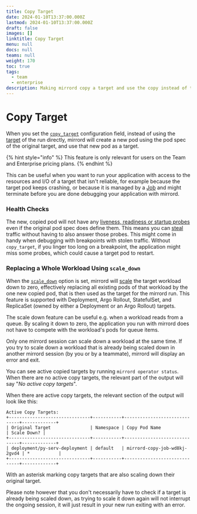 ```yaml
---
title: Copy Target
date: 2024-01-10T13:37:00.000Z
lastmod: 2024-01-10T13:37:00.000Z
draft: false
images: []
linktitle: Copy Target
menu: null
docs: null
teams: null
weight: 170
toc: true
tags:
  - team
  - enterprise
description: Making mirrord copy a target and use the copy instead of the original
---
```


# Copy Target

When you set the [`copy_target`](https://app.gitbook.com/s/Z7vBpFMZTH8vUGJBGRZ4/options#feature.copy_target) configuration field, instead of using the [target](../ref/targets.md) of the run directly, mirrord will create a new pod using the pod spec of the original target, and use that new pod as a target. 

{% hint style="info" %}
This feature is only relevant for users on the Team and Enterprise pricing plans.
{% endhint %}

This can be useful when you want to run your application with access to the resources and I/O of a target that isn't reliable, for example because the target pod keeps crashing, or because it is managed by a [Job](https://kubernetes.io/docs/concepts/workloads/controllers/job/) and might terminate before you are done debugging your application with mirrord.

### Health Checks

The new, copied pod will not have any [liveness, readiness or startup probes](https://kubernetes.io/docs/tasks/configure-pod-container/configure-liveness-readiness-startup-probes/) even if the original pod spec does define them. This means you can [steal](https://app.gitbook.com/s/Z7vBpFMZTH8vUGJBGRZ4/options#feature.network.incoming.mode) traffic without having to also answer those probes. This might come in handy when debugging with breakpoints with stolen traffic. Without `copy_target`, if you linger too long on a breakpoint, the application might miss some probes, which could cause a target pod to restart.

### Replacing a Whole Workload Using `scale_down`

When the [`scale_down`](https://app.gitbook.com/s/Z7vBpFMZTH8vUGJBGRZ4/options#feature.copy_target.scale_down) option is set, mirrord will [scale](https://kubernetes.io/docs/concepts/workloads/controllers/deployment/#scaling-a-deployment) the target workload down to zero, effectively replacing all existing pods of that workload by the one new copied pod, that is then used as the target for the mirrord run. This feature is supported with Deployment, Argo Rollout, StatefulSet, and ReplicaSet (owned by either a Deployment or an Argo Rollout) targets.

The scale down feature can be useful e.g. when a workload reads from a queue. By scaling it down to zero, the application you run with mirrord does not have to compete with the workload's pods for queue items.

Only one mirrord session can scale down a workload at the same time. If you try to scale down a workload that is already being scaled down in another mirrord session (by you or by a teammate), mirrord will display an error and exit.

You can see active copied targets by running `mirrord operator status`. When there are no active copy targets, the relevant part of the output will say "_No active copy targets_".

When there are active copy targets, the relevant section of the output will look like this:

```
Active Copy Targets:
+-------------------------------+-----------+------------------------------+-------------+
| Original Target               | Namespace | Copy Pod Name                | Scale Down? |
+-------------------------------+-----------+------------------------------+-------------+
| deployment/py-serv-deployment | default   | mirrord-copy-job-wd8kj-2gvd4 | *           |
+-------------------------------+-----------+------------------------------+-------------+
```

With an asterisk marking copy targets that are also scaling down their original target.

Please note however that you don't necessarily have to check if a target is already being scaled down, as trying to scale it down again will not interrupt the ongoing session, it will just result in your new run exiting with an error.
